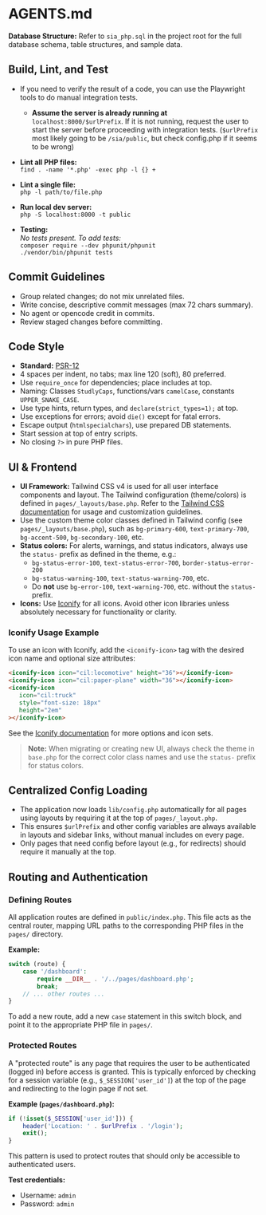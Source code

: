 # AGENTS.md

**Database Structure:**
Refer to `sia_php.sql` in the project root for the full database schema, table structures, and sample data.

## Build, Lint, and Test

- If you need to verify the result of a code, you can use the Playwright tools to do manual integration tests.
  - **Assume the server is already running at** `localhost:8000/$urlPrefix`. If it is not running, request the user to start the server before proceeding with integration tests. (`$urlPrefix` most likely going to be `/sia/public`, but check config.php if it seems to be wrong)

- **Lint all PHP files:**  
  `find . -name '*.php' -exec php -l {} +`
- **Lint a single file:**  
  `php -l path/to/file.php`
- **Run local dev server:**  
  `php -S localhost:8000 -t public`
- **Testing:**  
  _No tests present. To add tests:_  
  `composer require --dev phpunit/phpunit`  
  `./vendor/bin/phpunit tests`

## Commit Guidelines

- Group related changes; do not mix unrelated files.
- Write concise, descriptive commit messages (max 72 chars summary).
- No agent or opencode credit in commits.
- Review staged changes before committing.

## Code Style

- **Standard:** [PSR-12](https://www.php-fig.org/psr/psr-12/)
- 4 spaces per indent, no tabs; max line 120 (soft), 80 preferred.
- Use `require_once` for dependencies; place includes at top.
- Naming: Classes `StudlyCaps`, functions/vars `camelCase`, constants `UPPER_SNAKE_CASE`.
- Use type hints, return types, and `declare(strict_types=1);` at top.
- Use exceptions for errors; avoid `die()` except for fatal errors.
- Escape output (`htmlspecialchars`), use prepared DB statements.
- Start session at top of entry scripts.
- No closing `?>` in pure PHP files.

## UI & Frontend

- **UI Framework:** Tailwind CSS v4 is used for all user interface components and layout. The Tailwind configuration (theme/colors) is defined in `pages/_layouts/base.php`. Refer to the [Tailwind CSS documentation](https://tailwindcss.com/docs) for usage and customization guidelines.
- Use the custom theme color classes defined in Tailwind config (see `pages/_layouts/base.php`), such as `bg-primary-600`, `text-primary-700`, `bg-accent-500`, `bg-secondary-100`, etc.
- **Status colors:** For alerts, warnings, and status indicators, always use the `status-` prefix as defined in the theme, e.g.:
  - `bg-status-error-100`, `text-status-error-700`, `border-status-error-200`
  - `bg-status-warning-100`, `text-status-warning-700`, etc.
  - Do **not** use `bg-error-100`, `text-warning-700`, etc. without the `status-` prefix.
- **Icons:** Use [Iconify](https://iconify.design/docs/) for all icons. Avoid other icon libraries unless absolutely necessary for functionality or clarity.

### Iconify Usage Example

To use an icon with Iconify, add the `<iconify-icon>` tag with the desired icon name and optional size attributes:

```html
<iconify-icon icon="cil:locomotive" height="36"></iconify-icon>
<iconify-icon icon="cil:paper-plane" width="36"></iconify-icon>
<iconify-icon
   icon="cil:truck"
   style="font-size: 18px"
   height="2em"
></iconify-icon>
```

See the [Iconify documentation](https://iconify.design/docs/) for more options and icon sets.

> **Note:** When migrating or creating new UI, always check the theme in `base.php` for the correct color class names and use the `status-` prefix for status colors.

## Centralized Config Loading

- The application now loads `lib/config.php` automatically for all pages using layouts by requiring it at the top of `pages/_layout.php`.
- This ensures `$urlPrefix` and other config variables are always available in layouts and sidebar links, without manual includes on every page.
- Only pages that need config before layout (e.g., for redirects) should require it manually at the top.

## Routing and Authentication

### Defining Routes

All application routes are defined in `public/index.php`. This file acts as the central router, mapping URL paths to the corresponding PHP files in the `pages/` directory.

**Example:**
```php
switch ( route) {
    case '/dashboard':
        require __DIR__ . '/../pages/dashboard.php';
        break;
    // ... other routes ...
}
```
To add a new route, add a new `case` statement in this switch block, and point it to the appropriate PHP file in `pages/`.

### Protected Routes

A "protected route" is any page that requires the user to be authenticated (logged in) before access is granted. This is typically enforced by checking for a session variable (e.g., `$_SESSION['user_id']`) at the top of the page and redirecting to the login page if not set.

**Example (`pages/dashboard.php`):**
```php
if (!isset($_SESSION['user_id'])) {
    header('Location: ' . $urlPrefix . '/login');
    exit();
}
```
This pattern is used to protect routes that should only be accessible to authenticated users.

**Test credentials:**

- Username: `admin`
- Password: `admin`
